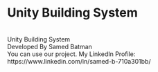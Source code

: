 # Unity Building System <br>
<br>
 Unity Building System
 <br>
Developed By Samed Batman 
<br>
You can use our project.
My LinkedIn Profile: https://www.linkedin.com/in/samed-b-710a301bb/
